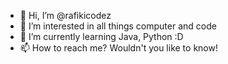 - 👋 Hi, I’m @rafikicodez
- 👀 I’m interested in all things computer and code
- 🌱 I’m currently learning Java, Python :D
- 📫 How to reach me? Wouldn't you like to know!

<!---
rafikicodez/rafikicodez is a ✨ special ✨ repository because its `README.md` (this file) appears on your GitHub profile.
You can click the Preview link to take a look at your changes.
--->
